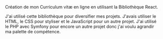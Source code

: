 Création de mon Curriculum vitæ en ligne en utilisant la Bibliothèque React.

J'ai utilisé cette bibliothèque pour diversifier mes projets. J'avais utiliser le HTML, le CSS pour styliser et le JavaScript pour un autre projet. J'ai utilisé le PHP avec Symfony pour encore un autre  projet donc j'ai voulu agrandir ma palette de compétence.
